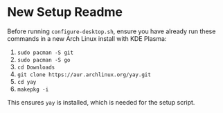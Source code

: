 # New Setup Readme

Before running `configure-desktop.sh`, ensure you have already run these commands in a new Arch Linux install with KDE Plasma: 

1. `sudo pacman -S git`
2. `sudo pacman -S go`
3. `cd Downloads`
4. `git clone https://aur.archlinux.org/yay.git`
5. `cd yay`
6. `makepkg -i`

This ensures `yay` is installed, which is needed for the setup script. 
